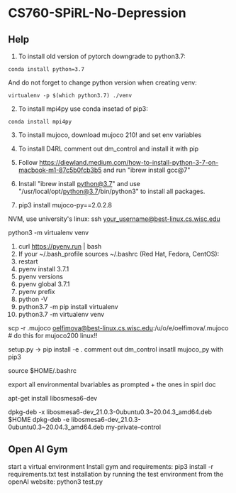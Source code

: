 # CS760-SPiRL-No-Depression

## Help

1. To install old version of pytorch downgrade to python3.7:
```
conda install python=3.7
```
And do not forget to change python version when creating venv:
```
virtualenv -p $(which python3.7) ./venv
```

2. To install mpi4py use conda insetad of pip3:
```
conda install mpi4py
```

3. To install mujoco, download mujoco 210! and set env variables

4. To install D4RL comment out dm_control and install it with pip

5. Follow https://diewland.medium.com/how-to-install-python-3-7-on-macbook-m1-87c5b0fcb3b5 and run "ibrew install gcc@7"

6. Install "ibrew install python@3.7" and use "/usr/local/opt/python@3.7/bin/python3" to install all packages.

6. pip3 install mujoco-py==2.0.2.8

NVM, use university's linux: ssh your_username@best-linux.cs.wisc.edu

python3 -m virtualenv venv 



1. curl https://pyenv.run | bash
2. If your ~/.bash_profile sources ~/.bashrc (Red Hat, Fedora, CentOS):
3. restart
4. pyenv install 3.7.1
5. pyenv versions
6. pyenv global 3.7.1
7. pyenv prefix
8. python -V
9. python3.7 -m pip install virtualenv
10. python3.7 -m virtualenv venv 


scp -r .mujoco oelfimova@best-linux.cs.wisc.edu:/u/o/e/oelfimova/.mujoco # do this for mujoco200 linux!!

setup.py -> pip install -e .
comment out dm_control
insatll mujoco_py with pip3

source $HOME/.bashrc

export all environmental bvariables as prompted + the ones in spirl doc

apt-get install libosmesa6-dev

dpkg-deb -x libosmesa6-dev_21.0.3-0ubuntu0.3~20.04.3_amd64.deb $HOME
dpkg-deb -e libosmesa6-dev_21.0.3-0ubuntu0.3~20.04.3_amd64.deb my-private-control

## Open AI Gym

start a virtual environment
Install gym and requirements:
	pip3 install -r requirements.txt
test installation by running the test environment from the openAI website:
	python3 test.py


